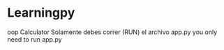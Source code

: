 # Learningpy
oop Calculator
Solamente debes correr (RUN) el archivo app.py 
you only need to run app.py 
